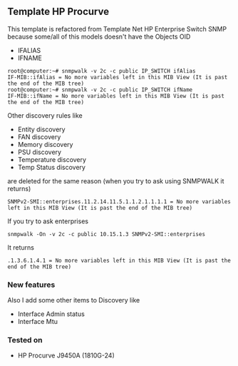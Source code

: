 ## Template HP Procurve

This template is refactored from Template Net HP Enterprise Switch SNMP because some/all of this models doesn't have the Objects OID

- IFALIAS
- IFNAME

```
root@computer:~# snmpwalk -v 2c -c public IP_SWITCH ifAlias
IF-MIB::ifAlias = No more variables left in this MIB View (It is past the end of the MIB tree)
root@computer:~# snmpwalk -v 2c -c public IP_SWITCH ifName
IF-MIB::ifName = No more variables left in this MIB View (It is past the end of the MIB tree)
```

Other discovery rules like 

- Entity discovery
- FAN discovery
- Memory discovery
- PSU discovery
- Temperature discovery
- Temp Status discovery

are deleted for the same reason (when you try to ask using SNMPWALK it returns)

```
SNMPv2-SMI::enterprises.11.2.14.11.5.1.1.2.1.1.1.1 = No more variables left in this MIB View (It is past the end of the MIB tree)
```

If you try to ask enterprises

```
snmpwalk -On -v 2c -c public 10.15.1.3 SNMPv2-SMI::enterprises
```

It returns 

```
.1.3.6.1.4.1 = No more variables left in this MIB View (It is past the end of the MIB tree)
```

### New features

Also I add some other items to Discovery like 

- Interface Admin status
- Interface Mtu

### Tested on

- HP Procurve J9450A (1810G-24)